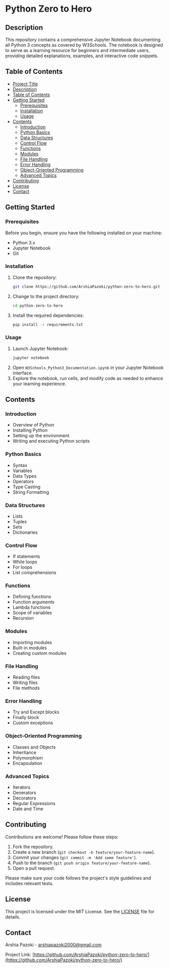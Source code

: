 # Python Zero to Hero

## Description

This repository contains a comprehensive Jupyter Notebook documenting all Python 3 concepts as covered by W3Schools. The notebook is designed to serve as a learning resource for beginners and intermediate users, providing detailed explanations, examples, and interactive code snippets.

## Table of Contents

- [Project Title](#project-title)
- [Description](#description)
- [Table of Contents](#table-of-contents)
- [Getting Started](#getting-started)
  - [Prerequisites](#prerequisites)
  - [Installation](#installation)
  - [Usage](#usage)
- [Contents](#contents)
  - [Introduction](#introduction)
  - [Python Basics](#python-basics)
  - [Data Structures](#data-structures)
  - [Control Flow](#control-flow)
  - [Functions](#functions)
  - [Modules](#modules)
  - [File Handling](#file-handling)
  - [Error Handling](#error-handling)
  - [Object-Oriented Programming](#object-oriented-programming)
  - [Advanced Topics](#advanced-topics)
- [Contributing](#contributing)
- [License](#license)
- [Contact](#contact)

## Getting Started

### Prerequisites

Before you begin, ensure you have the following installed on your machine:

- Python 3.x
- Jupyter Notebook
- Git

### Installation

1. Clone the repository:
   ```sh
   git clone https://github.com/ArshiaPazoki/python-zero-to-hero.git
   ```
2. Change to the project directory:
   ```sh
   cd python-zero-to-hero
   ```
3. Install the required dependencies:
   ```sh
   pip install -r requirements.txt
   ```

### Usage

1. Launch Jupyter Notebook:
   ```sh
   jupyter notebook
   ```
2. Open `W3Schools_Python3_Documentation.ipynb` in your Jupyter Notebook interface.
3. Explore the notebook, run cells, and modify code as needed to enhance your learning experience.

## Contents

### Introduction

- Overview of Python
- Installing Python
- Setting up the environment
- Writing and executing Python scripts

### Python Basics

- Syntax
- Variables
- Data Types
- Operators
- Type Casting
- String Formatting

### Data Structures

- Lists
- Tuples
- Sets
- Dictionaries

### Control Flow

- If statements
- While loops
- For loops
- List comprehensions

### Functions

- Defining functions
- Function arguments
- Lambda functions
- Scope of variables
- Recursion

### Modules

- Importing modules
- Built-in modules
- Creating custom modules

### File Handling

- Reading files
- Writing files
- File methods

### Error Handling

- Try and Except blocks
- Finally block
- Custom exceptions

### Object-Oriented Programming

- Classes and Objects
- Inheritance
- Polymorphism
- Encapsulation

### Advanced Topics

- Iterators
- Generators
- Decorators
- Regular Expressions
- Date and Time

## Contributing

Contributions are welcome! Please follow these steps:

1. Fork the repository.
2. Create a new branch (`git checkout -b feature/your-feature-name`).
3. Commit your changes (`git commit -m 'Add some feature'`).
4. Push to the branch (`git push origin feature/your-feature-name`).
5. Open a pull request.

Please make sure your code follows the project's style guidelines and includes relevant tests.

## License

This project is licensed under the MIT License. See the [LICENSE](LICENSE) file for details.

## Contact

Arshia Pazoki - [arshiapazoki2000@gmail.com](mailto:arshiapazoki2000@gmail.com)

Project Link: [https://github.com/ArshiaPazoki/python-zero-to-hero/](https://github.com/ArshiaPazoki/python-zero-to-hero/)